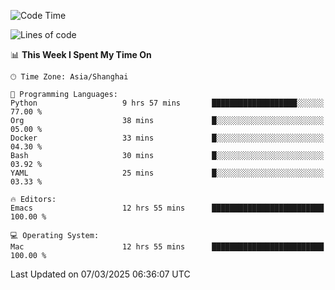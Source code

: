 <!--START_SECTION:waka-->
![Code Time](http://img.shields.io/badge/Code%20Time-2%2C566%20hrs%2027%20mins-blue)

![Lines of code](https://img.shields.io/badge/From%20Hello%20World%20I%27ve%20Written-335.2%20thousand%20lines%20of%20code-blue)

📊 **This Week I Spent My Time On** 

```text
🕑︎ Time Zone: Asia/Shanghai

💬 Programming Languages: 
Python                   9 hrs 57 mins       ███████████████████░░░░░░   77.00 % 
Org                      38 mins             █░░░░░░░░░░░░░░░░░░░░░░░░   05.00 % 
Docker                   33 mins             █░░░░░░░░░░░░░░░░░░░░░░░░   04.30 % 
Bash                     30 mins             █░░░░░░░░░░░░░░░░░░░░░░░░   03.92 % 
YAML                     25 mins             █░░░░░░░░░░░░░░░░░░░░░░░░   03.33 % 

🔥 Editors: 
Emacs                    12 hrs 55 mins      █████████████████████████   100.00 % 

💻 Operating System: 
Mac                      12 hrs 55 mins      █████████████████████████   100.00 % 
```


 Last Updated on 07/03/2025 06:36:07 UTC
<!--END_SECTION:waka-->
